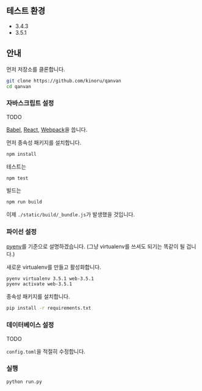 ## 테스트 환경

- 3.4.3
- 3.5.1

## 안내

먼저 저장소를 클론합니다.

```sh
git clone https://github.com/kinoru/qanvan
cd qanvan
```

### 자바스크립트 설정

TODO

[Babel], [React], [Webpack]을 씁니다.

[Babel]: https://babeljs.io/
[React]: https://facebook.github.io/react/
[Webpack]: https://webpack.github.io/

먼저 종속성 패키지를 설치합니다.

```sh
npm install
```

테스트는

```sh
npm test
```

빌드는

```sh
npm run build
```

이제 `./static/build/_bundle.js`가 발생했을 것입니다.

### 파이선 설정

[pyenv](https://github.com/yyuu/pyenv)를 기준으로 설명하겠습니다. (그냥 virtualenv를 쓰셔도 되기는 똑같이 될 겁니다.)

새로운 virtualenv를 만들고 활성화합니다.

```sh
pyenv virtualenv 3.5.1 web-3.5.1
pyenv activate web-3.5.1
```

종속성 패키지를 설치합니다.

```sh
pip install -r requirements.txt
```

### 데이터베이스 설정

TODO

`config.toml`을 적절히 수정합니다.

### 실행

```sh
python run.py
```
